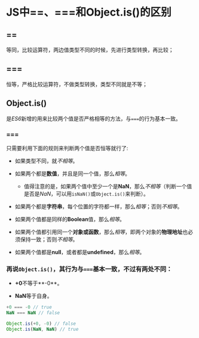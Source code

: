# JS中==、===和Object.is()的区别

## ==

等同，比较运算符，两边值类型不同的时候，先进行类型转换，再比较；

## ===

恒等，严格比较运算符，不做类型转换，类型不同就是不等；

## Object.is()

是*ES6*新增的用来比较两个值是否严格相等的方法，与`===`的行为基本一致。

### ===

只需要利用下面的规则来判断两个值是否恒等就行了:

- 如果类型不同，就*不相等*。

- 如果两个都是**数值**，并且是同一个值，那么*相等*。  
  
  - 值得注意的是，如果两个值中至少一个是**NaN**，那么*不相等*（判断一个值是否是*NaN*，可以用`isNaN()`或`Object.is()`来判断）。

- 如果两个都是**字符串**，每个位置的字符都一样，那么*相等*；否则*不相等*。

- 如果两个值都是同样的**Boolean**值，那么*相等*。

- 如果两个值都引用同一个**对象或函数**，那么*相等*，即两个对象的**物理地址**也必须保持一致；否则*不相等*。

- 如果两个值都是**null**，或者都是**undefined**，那么*相等*。

### 再说`Object.is()`，其行为与`===`基本一致，不过有两处不同：

- **+0**不等于**-0**。

- **NaN**等于自身。

```js
+0 === -0 // true
NaN === NaN // false

Object.is(+0, -0) // false
Object.is(NaN, NaN) // true
```
